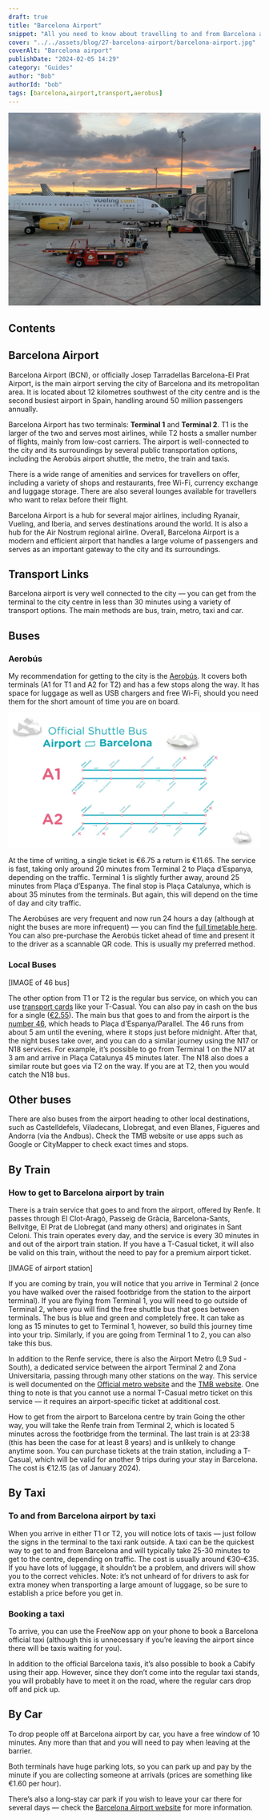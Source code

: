 ```yaml
---
draft: true
title: "Barcelona Airport"
snippet: "All you need to know about travelling to and from Barcelona airport, by train, bus or taxi."
cover: "../../assets/blog/27-barcelona-airport/barcelona-airport.jpg"
coverAlt: "Barcelona airport"
publishDate: "2024-02-05 14:29"
category: "Guides"
author: "Bob"
authorId: "bob"
tags: [barcelona,airport,transport,aerobus]
---
```


![Barcelona airport](../../assets/blog/27-barcelona-airport/barcelona-airport.jpg)

## Contents


## Barcelona Airport

Barcelona Airport (BCN), or officially Josep Tarradellas Barcelona-El Prat Airport, is the main airport serving the city of Barcelona and its metropolitan area. It is located about 12 kilometres southwest of the city centre and is the second busiest airport in Spain, handling around 50 million passengers annually.

Barcelona Airport has two terminals: **Terminal 1** and **Terminal 2**. T1 is the larger of the two and serves most airlines, while T2 hosts a smaller number of flights, mainly from low-cost carriers. The airport is well-connected to the city and its surroundings by several public transportation options, including the Aerobús airport shuttle, the metro, the train and taxis.

There is a wide range of amenities and services for travellers on offer, including a variety of shops and restaurants, free Wi-Fi, currency exchange and luggage storage. There are also several lounges available for travellers who want to relax before their flight.

Barcelona Airport is a hub for several major airlines, including Ryanair, Vueling, and Iberia, and serves destinations around the world. It is also a hub for the Air Nostrum regional airline.
Overall, Barcelona Airport is a modern and efficient airport that handles a large volume of passengers and serves as an important gateway to the city and its surroundings.

## Transport Links

Barcelona airport is very well connected to the city –– you can get from the terminal to the city centre in less than 30 minutes using a variety of transport options. The main methods are bus, train, metro, taxi and car.

## Buses

### Aerobús

My recommendation for getting to the city is the <a href="https://aerobusbarcelona.es/" target="_blank">Aerobús</a>. It covers both terminals (A1 for T1 and A2 for T2) and has a few stops along the way. It has space for luggage as well as USB chargers and free Wi-Fi, should you need them for the short amount of time you are on board.

![Aerobus route](../../assets/blog/27-barcelona-airport/aerobus-route.jpg)

At the time of writing, a single ticket is €6.75 a return is €11.65. The service is fast, taking only around 20 minutes from Terminal 2 to Plaça d’Espanya, depending on the traffic. Terminal 1 is slightly further away, around 25 minutes from Plaça d’Espanya. The final stop is Plaça Catalunya, which is about 35 minutes from the terminals. But again, this will depend on the time of day and city traffic.

The Aerobúses are very frequent and now run 24 hours a day (although at night the buses are more infrequent) –– you can find the <a href="https://aerobusbarcelona.es/trip/lines-timetables-and-real-time-information/?lang=en" target="_blank">full timetable here</a>. You can also pre-purchase the Aerobús ticket ahead of time and present it to the driver as a scannable QR code. This is usually my preferred method.

### Local Buses

[IMAGE of 46 bus]

The other option from T1 or T2 is the regular bus service, on which you can use [transport cards](/blog/6-barcelona-travel-cards) like your T-Casual. You can also pay in cash on the bus for a single (<a href="https://www.tmb.cat/en/barcelona-fares-metro-bus/single-and-integrated/choose-ticket" target="_blank">€2.55</a>). The main bus that goes to and from the airport is the <a href="https://www.tmb.cat/en/barcelona/buses/-/lineabus/46" target="_blank">number 46</a>, which heads to Plaça d'Espanya/Parallel. The 46 runs from about 5 am until the evening, where it stops just before midnight. After that, the night buses take over, and you can do a similar journey using the N17 or N18 services. For example, it’s possible to go from Terminal 1 on the N17 at 3 am and arrive in Plaça Catalunya 45 minutes later. The N18 also does a similar route but goes via T2 on the way. If you are at T2, then you would catch the N18 bus.



## Other buses
There are also buses from the airport heading to other local destinations, such as Castelldefels, Viladecans, Llobregat, and even Blanes, Figueres and Andorra (via the Andbus). Check the TMB website or use apps such as Google or CityMapper to check exact times and stops.

## By Train

### How to get to Barcelona airport by train

There is a train service that goes to and from the airport, offered by Renfe. It passes through El Clot-Aragó, Passeig de Gràcia, Barcelona-Sants, Bellvitge, El Prat de Llobregat (and many others) and originates in Sant Celoni. This train operates every day, and the service is every 30 minutes in and out of the airport train station. If you have a T-Casual ticket, it will also be valid on this train, without the need to pay for a premium airport ticket.

[IMAGE of airport station]

If you are coming by train, you will notice that you arrive in Terminal 2 (once you have walked over the raised footbridge from the station to the airport terminal). If you are flying from Terminal 1, you will need to go outside of Terminal 2, where you will find the free shuttle bus that goes between terminals. The bus is blue and green and completely free. It can take as long as 15 minutes to get to Terminal 1, however, so build this journey time into your trip. Similarly, if you are going from Terminal 1 to 2, you can also take this bus.

In addition to the Renfe service, there is also the Airport Metro (L9 Sud - South), a dedicated service between the airport Terminal 2 and Zona Universitaria, passing through many other stations on the way. This service is well documented on the <a href="https://www.barcelona-airport.com/eng/barcelona-airport-metro.php" target="_blank">Official metro website</a> and the <a href="https://www.tmb.cat/en/visit-barcelona/public-transport/metro-airport" target="_blank">TMB website</a>. One thing to note is that you cannot use a normal T-Casual metro ticket on this service –– it requires an airport-specific ticket at additional cost.

How to get from the airport to Barcelona centre by train
Going the other way, you will take the Renfe train from Terminal 2, which is located 5 minutes across the footbridge from the terminal. The last train is at 23:38 (this has been the case for at least 8 years) and is unlikely to change anytime soon. You can purchase tickets at the train station, including a T-Casual, which will be valid for another 9 trips during your stay in Barcelona. The cost is €12.15 (as of January 2024).


## By Taxi

### To and from Barcelona airport by taxi

When you arrive in either T1 or T2, you will notice lots of taxis –– just follow the signs in the terminal to the taxi rank outside. A taxi can be the quickest way to get to and from Barcelona and will typically take 25-30 minutes to get to the centre, depending on traffic. The cost is usually around €30–€35. If you have lots of luggage, it shouldn’t be a problem, and drivers will show you to the correct vehicles. Note: it’s not unheard of for drivers to ask for extra money when transporting a large amount of luggage, so be sure to establish a price before you get in.

### Booking a taxi
To arrive, you can use the FreeNow app on your phone to book a Barcelona official taxi (although this is unnecessary if you’re leaving the airport since there will be taxis waiting for you).

In addition to the official Barcelona taxis, it’s also possible to book a Cabify using their app. However, since they don’t come into the regular taxi stands, you will probably have to meet it on the road, where the regular cars drop off and pick up.

## By Car
To drop people off at Barcelona airport by car, you have a free window of 10 minutes. Any more than that and you will need to pay when leaving at the barrier.

Both terminals have huge parking lots, so you can park up and pay by the minute if you are collecting someone at arrivals (prices are something like €1.60 per hour).

There’s also a long-stay car park if you wish to leave your car there for several days –– check the <a href="https://parking.aena.es/reservas/web/obtenerPrecio.ac" target="_blank">Barcelona Airport website</a> for more information.
